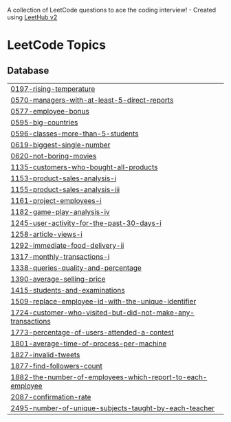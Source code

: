 A collection of LeetCode questions to ace the coding interview! - Created using [LeetHub v2](https://github.com/arunbhardwaj/LeetHub-2.0)
<!---LeetCode Topics Start-->
# LeetCode Topics
## Database
|  |
| ------- |
| [0197-rising-temperature](https://github.com/ToniRajinCoding/LeetCode/tree/master/0197-rising-temperature) |
| [0570-managers-with-at-least-5-direct-reports](https://github.com/ToniRajinCoding/LeetCode/tree/master/0570-managers-with-at-least-5-direct-reports) |
| [0577-employee-bonus](https://github.com/ToniRajinCoding/LeetCode/tree/master/0577-employee-bonus) |
| [0595-big-countries](https://github.com/ToniRajinCoding/LeetCode/tree/master/0595-big-countries) |
| [0596-classes-more-than-5-students](https://github.com/ToniRajinCoding/LeetCode/tree/master/0596-classes-more-than-5-students) |
| [0619-biggest-single-number](https://github.com/ToniRajinCoding/LeetCode/tree/master/0619-biggest-single-number) |
| [0620-not-boring-movies](https://github.com/ToniRajinCoding/LeetCode/tree/master/0620-not-boring-movies) |
| [1135-customers-who-bought-all-products](https://github.com/ToniRajinCoding/LeetCode/tree/master/1135-customers-who-bought-all-products) |
| [1153-product-sales-analysis-i](https://github.com/ToniRajinCoding/LeetCode/tree/master/1153-product-sales-analysis-i) |
| [1155-product-sales-analysis-iii](https://github.com/ToniRajinCoding/LeetCode/tree/master/1155-product-sales-analysis-iii) |
| [1161-project-employees-i](https://github.com/ToniRajinCoding/LeetCode/tree/master/1161-project-employees-i) |
| [1182-game-play-analysis-iv](https://github.com/ToniRajinCoding/LeetCode/tree/master/1182-game-play-analysis-iv) |
| [1245-user-activity-for-the-past-30-days-i](https://github.com/ToniRajinCoding/LeetCode/tree/master/1245-user-activity-for-the-past-30-days-i) |
| [1258-article-views-i](https://github.com/ToniRajinCoding/LeetCode/tree/master/1258-article-views-i) |
| [1292-immediate-food-delivery-ii](https://github.com/ToniRajinCoding/LeetCode/tree/master/1292-immediate-food-delivery-ii) |
| [1317-monthly-transactions-i](https://github.com/ToniRajinCoding/LeetCode/tree/master/1317-monthly-transactions-i) |
| [1338-queries-quality-and-percentage](https://github.com/ToniRajinCoding/LeetCode/tree/master/1338-queries-quality-and-percentage) |
| [1390-average-selling-price](https://github.com/ToniRajinCoding/LeetCode/tree/master/1390-average-selling-price) |
| [1415-students-and-examinations](https://github.com/ToniRajinCoding/LeetCode/tree/master/1415-students-and-examinations) |
| [1509-replace-employee-id-with-the-unique-identifier](https://github.com/ToniRajinCoding/LeetCode/tree/master/1509-replace-employee-id-with-the-unique-identifier) |
| [1724-customer-who-visited-but-did-not-make-any-transactions](https://github.com/ToniRajinCoding/LeetCode/tree/master/1724-customer-who-visited-but-did-not-make-any-transactions) |
| [1773-percentage-of-users-attended-a-contest](https://github.com/ToniRajinCoding/LeetCode/tree/master/1773-percentage-of-users-attended-a-contest) |
| [1801-average-time-of-process-per-machine](https://github.com/ToniRajinCoding/LeetCode/tree/master/1801-average-time-of-process-per-machine) |
| [1827-invalid-tweets](https://github.com/ToniRajinCoding/LeetCode/tree/master/1827-invalid-tweets) |
| [1877-find-followers-count](https://github.com/ToniRajinCoding/LeetCode/tree/master/1877-find-followers-count) |
| [1882-the-number-of-employees-which-report-to-each-employee](https://github.com/ToniRajinCoding/LeetCode/tree/master/1882-the-number-of-employees-which-report-to-each-employee) |
| [2087-confirmation-rate](https://github.com/ToniRajinCoding/LeetCode/tree/master/2087-confirmation-rate) |
| [2495-number-of-unique-subjects-taught-by-each-teacher](https://github.com/ToniRajinCoding/LeetCode/tree/master/2495-number-of-unique-subjects-taught-by-each-teacher) |
<!---LeetCode Topics End-->